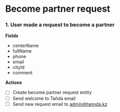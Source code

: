 # Become partner request 

### 1. User made a request to become a partner
**Fields**
- centerName
- fullName
- phone
- email
- cityId
- comment

**Actions**
- [ ] Create become partner request entity
- [ ] Send welcome to Tañda email
- [ ] Send new request email to admin@tannda.kz
